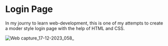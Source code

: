 # Login Page

In my journy to learn web-development, this is one of my attempts to create a moder style login page with the help of HTML and CSS.

![Web capture_17-12-2023_058_](https://github.com/akshatp17/Login-Page/assets/139651372/dd739bfe-65fe-4c06-969e-ef7aeca04399)


